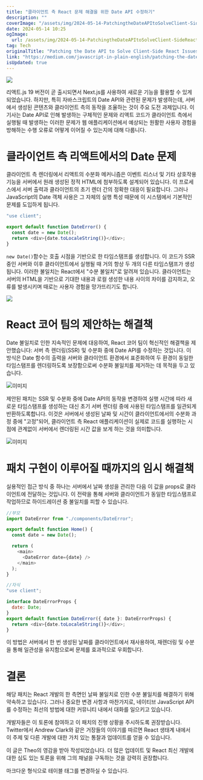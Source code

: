 ```yaml
---
title: "클라이언트 측 React 문제 해결을 위한 Date API 수정하기"
description: ""
coverImage: "/assets/img/2024-05-14-PatchingtheDateAPItoSolveClient-SideReactIssues_0.png"
date: 2024-05-14 10:25
ogImage: 
  url: /assets/img/2024-05-14-PatchingtheDateAPItoSolveClient-SideReactIssues_0.png
tag: Tech
originalTitle: "Patching the Date API to Solve Client-Side React Issues"
link: "https://medium.com/javascript-in-plain-english/patching-the-date-api-to-solve-client-side-reactjs-issues-cd320c8478af"
isUpdated: true
---
```





<img src="/assets/img/2024-05-14-PatchingtheDateAPItoSolveClient-SideReactIssues_0.png" />

리액트.js 19 버전이 곧 출시되면서 Next.js를 사용하여 새로운 기능을 활용할 수 있게 되었습니다. 하지만, 특히 자바스크립트의 Date API와 관련된 문제가 발생하는데, 서버에서 생성된 콘텐츠와 클라이언트 측의 동작을 조율하는 것이 주요 도전 과제입니다. 이 기사는 Date API로 인해 발생하는 구체적인 문제와 리액트 코드가 클라이언트 측에서 실행될 때 발생하는 이러한 문제가 웹 애플리케이션에서 예상되는 원활한 사용자 경험을 방해하는 수행 오류로 어떻게 이어질 수 있는지에 대해 다룹니다.

# 클라이언트 측 리액트에서의 Date 문제

클라이언트 측 렌더링에서 리액트의 수분화 메커니즘은 이벤트 리스너 및 기타 상호작용 기능을 서버에서 원래 생성된 정적 HTML에 첨부하도록 설계되어 있습니다. 이 프로세스에서 서버 출력과 클라이언트의 초기 렌더 간의 정확한 대응이 필요합니다. 그러나 JavaScript의 Date 객체 사용은 그 자체의 실행 특성 때문에 이 시스템에서 기본적인 문제를 도입하게 됩니다.



```js
"use client";

export default function DateError() {
  const date = new Date();
  return <div>{date.toLocaleString()}</div>;
}
```

`new Date()`함수는 호출 시점을 기반으로 한 타임스탬프를 생성합니다. 이 코드가 SSR 중인 서버와 이후 클라이언트에서 실행될 때 거의 항상 두 개의 다른 타임스탬프가 생성됩니다. 이러한 불일치는 React에서 "수분 불일치"로 알려져 있습니다. 클라이언트는 서버의 HTML을 기반으로 기대한 내용과 로컬 생성한 내용 사이의 차이를 감지하고, 오류를 발생시키며 때로는 사용자 경험을 망가뜨리기도 합니다.

<img src="/assets/img/2024-05-14-PatchingtheDateAPItoSolveClient-SideReactIssues_1.png" />

# React 코어 팀의 제안하는 해결책




Date 불일치로 인한 지속적인 문제에 대응하여, React 코어 팀이 혁신적인 해결책을 제안했습니다: 서버 측 렌더링(SSR) 및 수분화 중에 Date API를 수정하는 것입니다. 이 방식은 Date 함수의 출력을 서버와 클라이언트 환경에서 표준화하여 두 환경이 동일한 타임스탬프를 렌더링하도록 보장함으로써 수분화 불일치를 제거하는 데 목적을 두고 있습니다.

![이미지](/assets/img/2024-05-14-PatchingtheDateAPItoSolveClient-SideReactIssues_2.png)

제안된 패치는 SSR 및 수분화 중에 Date API의 동작을 변경하여 실행 시간에 따라 새로운 타임스탬프를 생성하는 대신 초기 서버 렌더링 중에 사용된 타임스탬프를 일관되게 반환하도록합니다. 이것은 서버에서 생성된 날짜 및 시간이 클라이언트에서의 수분화 과정 중에 "고정"되어, 클라이언트 측 React 애플리케이션이 실제로 코드를 실행하는 시점에 관계없이 서버에서 렌더링된 시간 값을 보게 하는 것을 의미합니다.

![이미지](/assets/img/2024-05-14-PatchingtheDateAPItoSolveClient-SideReactIssues_3.png)



# 패치 구현이 이루어질 때까지의 임시 해결책

실용적인 접근 방식 중 하나는 서버에서 날짜 생성을 관리한 다음 이 값을 props로 클라이언트에 전달하는 것입니다. 이 전략을 통해 서버와 클라이언트가 동일한 타임스탬프로 작업하므로 하이드레이션 중 불일치를 피할 수 있습니다.

```js
//부모
import DateError from "./components/DateError";

export default function Home() {
  const date = new Date();

  return (
    <main>
      <DateError date={date} />
    </main>
  );
}
```

```js
//자식
"use client";

interface DateErrorProps {
  date: Date;
}
export default function DateError({ date }: DateErrorProps) {
  return <div>{date.toLocaleString()}</div>;
}
```



이 방법은 서버에서 한 번 생성된 날짜를 클라이언트에서 재사용하여, 재렌더링 및 수분을 통해 일관성을 유지함으로써 문제를 효과적으로 우회합니다.

# 결론

해당 패치는 React 개발의 한 측면인 날짜 불일치로 인한 수분 불일치를 해결하기 위해 약속하고 있습니다. 그러나 중요한 변경 사항과 마찬가지로, 네이티브 JavaScript API를 수정하는 최선의 방법에 대한 커뮤니티 내에서 대화를 일으키고 있습니다.

개발자들은 이 토론에 참여하고 이 패치의 진행 상황을 주시하도록 권장받습니다. Twitter에서 Andrew Clark와 같은 거장들의 이야기를 따르면 React 생태계 내에서 이 주제 및 다른 개발에 대한 가치 있는 통찰과 업데이트를 얻을 수 있습니다.

이 글은 Theo의 영감을 받아 작성되었습니다. 더 많은 업데이트 및 React 최신 개발에 대한 심도 있는 토론을 위해 그의 채널을 구독하는 것을 강력히 권장합니다.



마크다운 형식으로 테이블 태그를 변경하실 수 있습니다.